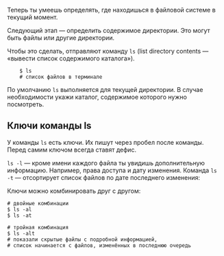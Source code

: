 Теперь ты умеешь определять, где находишься в файловой системе в текущий момент.

Следующий этап — определить содержимое директории. Это могут быть файлы или другие директории.

Чтобы это сделать, отправляют команду `ls` (list directory contents — «вывести список содержимого каталога»).
```
    $ ls
    # список файлов в терминале 
```

По умолчанию `ls` выполняется для текущей директории. В случае необходимости укажи каталог, содержимое которого нужно посмотреть.
## Ключи команды ls

У команды `ls` есть ключи. Их пишут через пробел после команды. Перед самим ключом всегда ставят дефис.

`ls -l` — кроме имени каждого файла ты увидишь дополнительную информацию. Например, права доступа и дату изменения.
Команда `ls -t` — отсортирует список файлов по дате последнего изменения:

Ключи можно комбинировать друг с другом:
```
# двойные комбинации
$ ls -al
$ ls -at

# тройная комбинация
$ ls -alt
# показали скрытые файлы с подробной информацией,
# список начинается с файлов, изменённых в последнюю очередь 
```